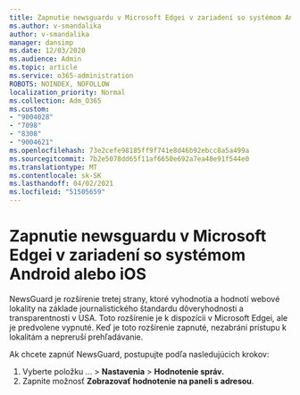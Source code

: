 ```yaml
---
title: Zapnutie newsguardu v Microsoft Edgei v zariadení so systémom Android alebo iOS
ms.author: v-smandalika
author: v-smandalika
manager: dansimp
ms.date: 12/03/2020
ms.audience: Admin
ms.topic: article
ms.service: o365-administration
ROBOTS: NOINDEX, NOFOLLOW
localization_priority: Normal
ms.collection: Adm_O365
ms.custom:
- "9004028"
- "7098"
- "8308"
- "9004621"
ms.openlocfilehash: 73e2cefe98185ff9f741e8d46b92ebcc8a5a499a
ms.sourcegitcommit: 7b2e5078dd65f11af6650e692a7ea48e91f544e0
ms.translationtype: MT
ms.contentlocale: sk-SK
ms.lasthandoff: 04/02/2021
ms.locfileid: "51505659"
---
```

# <a name="turn-on-newsguard-in-microsoft-edge-on-an-android-or-ios-device"></a>Zapnutie newsguardu v Microsoft Edgei v zariadení so systémom Android alebo iOS

NewsGuard je rozšírenie tretej strany, ktoré vyhodnotia a hodnotí webové lokality na základe journalistického štandardu dôveryhodnosti a transparentnosti v USA. Toto rozšírenie je k dispozícii v Microsoft Edgei, ale je predvolene vypnuté. Keď je toto rozšírenie zapnuté, nezabrání prístupu k lokalitám a nepreruší prehľadávanie.

Ak chcete zapnúť NewsGuard, postupujte podľa nasledujúcich krokov:
1. Vyberte položku ... > **Nastavenia**  >  **Hodnotenie správ.**
2. Zapnite možnosť **Zobrazovať hodnotenie na paneli s adresou**.